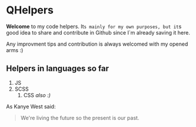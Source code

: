 # QHelpers

**Welcome** to my code helpers. It`s mainly for my own purposes, but it`s good idea to share and contribute in Github since I`m already saving it here.

Any improvment tips and contribution is always welcomed with my opened arms :)

## Helpers in languages so far
1. JS
1. SCSS
    1. CSS *also :)* 

As Kanye West said:

> We're living the future so
> the present is our past.